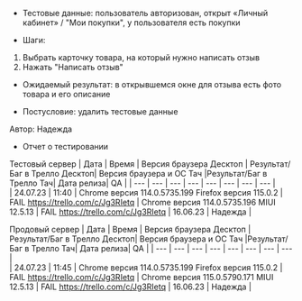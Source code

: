 * Тестовые данные: пользователь авторизован, открыт «Личный кабинет» / "Мои покупки", у пользователя есть покупки

* Шаги:
1.	Выбрать карточку товара, на который нужно написать отзыв
2.	Нажать "Написать отзыв"

* Ожидаемый результат: в открывшемся окне для отзыва есть фото товара и его описание

* Постусловие: удалить тестовые данные

Автор: Надежда

* Отчет о тестировании
  
Тестовый сервер
| Дата | Время | Версия браузера Десктоп | Результат/Баг в Трелло Десктоп|  Версия браузера и ОС Тач |Результат/Баг в Трелло Тач| Дата релиза| QA  |
| --- | --- | --- | --- |  --- | --- | --- | --- |   
| 24.07.23 | 11:40 | Chrome версия 114.0.5735.199 Firefox версия 115.0.2 | FAIL https://trello.com/c/Jg3RIetq | Chrome версия 114.0.5735.196 MIUI 12.5.13 | FAIL https://trello.com/c/Jg3RIetq | 16.06.23 | Надежда |  

Продовый сервер
| Дата | Время | Версия браузера Десктоп | Результат/Баг в Трелло Десктоп|  Версия браузера и ОС Тач |Результат/Баг в Трелло Тач| Дата релиза| QA |
| --- | --- | --- | --- |  --- | --- | --- | --- |   
| 24.07.23 | 11:45 | Chrome версия 114.0.5735.199 Firefox версия 115.0.2 | FAIL https://trello.com/c/Jg3RIetq | Chrome версия 115.0.5790.171 MIUI 12.5.13 | FAIL https://trello.com/c/Jg3RIetq | 16.06.23 | Надежда |  